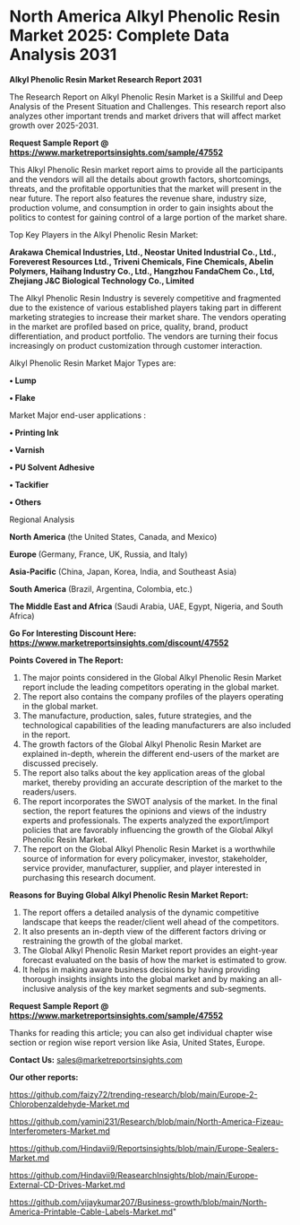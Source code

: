 # North America Alkyl Phenolic Resin Market 2025: Complete Data Analysis 2031

<strong>Alkyl Phenolic Resin Market Research Report 2031</strong>

The Research Report on Alkyl Phenolic Resin Market is a Skillful and Deep Analysis of the Present Situation and Challenges. This research report also analyzes other important trends and market drivers that will affect market growth over 2025-2031.

<strong>Request Sample Report @ <a href=https://www.marketreportsinsights.com/sample/47552>https://www.marketreportsinsights.com/sample/47552</a></strong>

This Alkyl Phenolic Resin market report aims to provide all the participants and the vendors will all the details about growth factors, shortcomings, threats, and the profitable opportunities that the market will present in the near future. The report also features the revenue share, industry size, production volume, and consumption in order to gain insights about the politics to contest for gaining control of a large portion of the market share.

Top Key Players in the Alkyl Phenolic Resin Market:

<strong>Arakawa Chemical Industries, Ltd., Neostar United Industrial Co., Ltd., Foreverest Resources Ltd., Triveni Chemicals, Fine Chemicals, Abelin Polymers, Haihang Industry Co., Ltd., Hangzhou FandaChem Co., Ltd, Zhejiang J&C Biological Technology Co., Limited</strong>

The Alkyl Phenolic Resin Industry is severely competitive and fragmented due to the existence of various established players taking part in different marketing strategies to increase their market share. The vendors operating in the market are profiled based on price, quality, brand, product differentiation, and product portfolio. The vendors are turning their focus increasingly on product customization through customer interaction.

Alkyl Phenolic Resin Market Major Types are:

<strong>•  Lump

•  Flake</strong>

Market Major end-user applications :

<strong>•  Printing Ink

•  Varnish

•  PU Solvent Adhesive

•  Tackifier

•  Others</strong>

Regional Analysis

</u><strong><b>North America</b></strong> (the United States, Canada, and Mexico)

<strong><b>Europe </b></strong>(Germany, France, UK, Russia, and Italy)

<strong><b>Asia-Pacific</b></strong> (China, Japan, Korea, India, and Southeast Asia)

<strong><b>South America</b></strong> (Brazil, Argentina, Colombia, etc.)

<strong><b>The Middle East and Africa</b></strong> (Saudi Arabia, UAE, Egypt, Nigeria, and South Africa)

<strong>Go For Interesting Discount Here: <a href=https://www.marketreportsinsights.com/discount/47552>https://www.marketreportsinsights.com/discount/47552</a></strong>

<strong>Points Covered in The Report:</strong>
<ol>
  <li>The major points considered in the Global Alkyl Phenolic Resin Market report include the leading competitors operating in the global market.</li>
  <li>The report also contains the company profiles of the players operating in the global market.</li>
  <li>The manufacture, production, sales, future strategies, and the technological capabilities of the leading manufacturers are also included in the report.</li>
  <li>The growth factors of the Global Alkyl Phenolic Resin Market are explained in-depth, wherein the different end-users of the market are discussed precisely.</li>
  <li>The report also talks about the key application areas of the global market, thereby providing an accurate description of the market to the readers/users.</li>
  <li>The report incorporates the SWOT analysis of the market. In the final section, the report features the opinions and views of the industry experts and professionals. The experts analyzed the export/import policies that are favorably influencing the growth of the Global Alkyl Phenolic Resin Market.</li>
  <li>The report on the Global Alkyl Phenolic Resin Market is a worthwhile source of information for every policymaker, investor, stakeholder, service provider, manufacturer, supplier, and player interested in purchasing this research document.</li>
</ol>
<strong>Reasons for Buying Global Alkyl Phenolic Resin Market Report:</strong>

<ol>
  <li>The report offers a detailed analysis of the dynamic competitive landscape that keeps the reader/client well ahead of the competitors.</li>
  <li>It also presents an in-depth view of the different factors driving or restraining the growth of the global market.</li>
  <li>The Global Alkyl Phenolic Resin Market report provides an eight-year forecast evaluated on the basis of how the market is estimated to grow.</li>
  <li>It helps in making aware business decisions by having providing thorough insights insights into the global market and by making an all-inclusive analysis of the key market segments and sub-segments.</li>
</ol>
<strong>Request Sample Report @ <a href=https://www.marketreportsinsights.com/sample/47552>https://www.marketreportsinsights.com/sample/47552</a></strong>


Thanks for reading this article; you can also get individual chapter wise section or region wise report version like Asia, United States, Europe.

<strong>Contact Us:</strong>
sales@marketreportsinsights.com

<strong>Our other reports:</strong>

<a href=https://github.com/faizy72/trending-research/blob/main/Europe-2-Chlorobenzaldehyde-Market.md>https://github.com/faizy72/trending-research/blob/main/Europe-2-Chlorobenzaldehyde-Market.md</a>

<a href=https://github.com/yamini231/Research/blob/main/North-America-Fizeau-Interferometers-Market.md>https://github.com/yamini231/Research/blob/main/North-America-Fizeau-Interferometers-Market.md</a>

<a href=https://github.com/Hindavii9/Reportsinsights/blob/main/Europe-Sealers-Market.md>https://github.com/Hindavii9/Reportsinsights/blob/main/Europe-Sealers-Market.md</a>

<a href=https://github.com/Hindavii9/ReasearchInsights/blob/main/Europe-External-CD-Drives-Market.md>https://github.com/Hindavii9/ReasearchInsights/blob/main/Europe-External-CD-Drives-Market.md</a>

<a href=https://github.com/vijaykumar207/Business-growth/blob/main/North-America-Printable-Cable-Labels-Market.md>https://github.com/vijaykumar207/Business-growth/blob/main/North-America-Printable-Cable-Labels-Market.md</a>"
